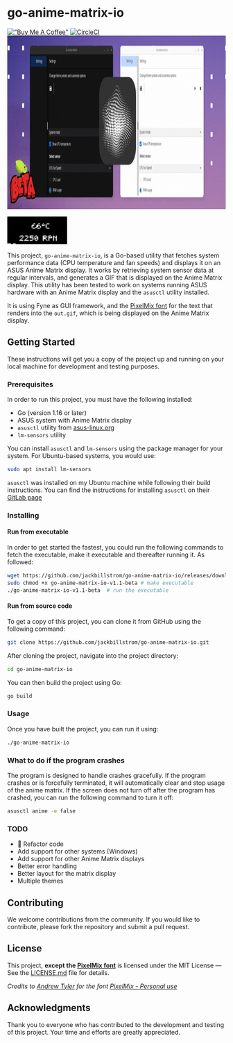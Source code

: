 # go-anime-matrix-io

[!["Buy Me A Coffee"](https://www.buymeacoffee.com/assets/img/custom_images/orange_img.png)](https://www.buymeacoffee.com/jackbillstrom)
[![CircleCI](https://dl.circleci.com/status-badge/img/gh/jackbillstrom/go-anime-matrix-io/tree/master.svg?style=shield)](https://dl.circleci.com/status-badge/redirect/gh/jackbillstrom/go-anime-matrix-io/tree/master)
<img src="./placeholder.gif" alt="Banner showing the Go Anime Matrix IO application in dark and light mode" width="1200px" height="400px">

<img src="./out.gif" alt="A generated gif-image that displays on your Anime Matrix display" width="138px" height="64px">

This project, `go-anime-matrix-io`, is a Go-based utility that fetches system performance data (CPU temperature and fan speeds) and displays it on an ASUS Anime Matrix display. It works by retrieving system sensor data at regular intervals, and generates a GIF that is displayed on the Anime Matrix display. This utility has been tested to work on systems running ASUS hardware with an Anime Matrix display and the `asusctl` utility installed.

It is using Fyne as GUI framework, and the [PixelMix font](https://andrewtyler.gumroad.com/) for the text that renders into the `out.gif`, which is being displayed on the Anime Matrix display.

## Getting Started

These instructions will get you a copy of the project up and running on your local machine for development and testing purposes.

### Prerequisites

In order to run this project, you must have the following installed:

- Go (version 1.16 or later)
- ASUS system with Anime Matrix display
- `asusctl` utility from [asus-linux.org](https://asus-linux.org/)
- `lm-sensors` utility

You can install `asusctl` and `lm-sensors` using the package manager for your system. For Ubuntu-based systems, you would use:

```sh
sudo apt install lm-sensors
```

`asusctl` was installed on my Ubuntu machine while following their build instructions. You can find the instructions for installing `asusctl` on their [GitLab page](https://gitlab.com/asus-linux/asusctl#building)

### Installing

#### Run from executable
In order to get started the fastest, you could run the following commands to fetch the executable, make it executable and thereafter running it. As followed:

```sh
wget https://github.com/jackbillstrom/go-anime-matrix-io/releases/download/v.1.1-beta/go-anime-matrix-io-v1.1-beta # download executable
sudo chmod +x go-anime-matrix-io-v1.1-beta # make executable
./go-anime-matrix-io-v1.1-beta  # run the executable
```



#### Run from source code

To get a copy of this project, you can clone it from GitHub using the following command:

```sh
git clone https://github.com/jackbillstrom/go-anime-matrix-io.git
```

After cloning the project, navigate into the project directory:

```sh
cd go-anime-matrix-io
```

You can then build the project using Go:

```sh
go build
```

### Usage

Once you have built the project, you can run it using:

```sh
./go-anime-matrix-io
```

### What to do if the program crashes

The program is designed to handle crashes gracefully. If the program crashes or is forcefully terminated, it will automatically clear and stop usage of the anime matrix.
If the screen does not turn off after the program has crashed, you can run the following command to turn it off:

```sh
asusctl anime -e false
```

### TODO
- :broom: Refactor code
- Add support for other systems (Windows)
- Add support for other Anime Matrix displays
- Better error handling
- Better layout for the matrix display
- Multiple themes

## Contributing

We welcome contributions from the community. If you would like to contribute, please fork the repository and submit a pull request.

## License

This project, **except the [PixelMix font](https://andrewtyler.gumroad.com/)** is licensed under the MIT License — See the [LICENSE.md](LICENSE.md) file for details.

*Credits to [Andrew Tyler](https://andrewtyler.gumroad.com/) for the font [PixelMix - Personal use](https://www.dafont.com/pixelmix.font)*

## Acknowledgments

Thank you to everyone who has contributed to the development and testing of this project. Your time and efforts are greatly appreciated.
